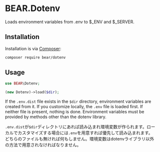 # BEAR.Dotenv

Loads environment variables from .env to $_ENV and $_SERVER.

## Installation

Installation is via [Composer](https://getcomposer.org/):

```bash
composer require bear/dotenv
```

## Usage

```php
use BEAR\Dotenv;

(new Dotenv)->load($dir);
```

If the `.env.dist` file exists in the `$dir` directory, environment variables are created from it. If you customize locally, the `.env` file is loaded first.
If neither file is present, nothing is done. Environment variables must be provided by methods other than the dotenv library.



`.env.dist`が`$dir`ディレクトリにあれば読み込まれ環境変数が作られます。ローカルでカスタマイズする場合には`.env`を用意すれば優先して読み込まれます。
どちらのファイルも無ければ何もしません。環境変数はdotenvライブラリ以外の方法で用意されなければなりません。
